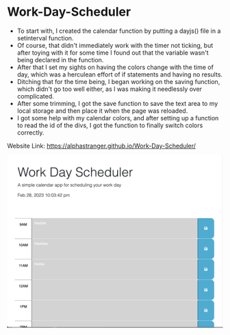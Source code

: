 # Work-Day-Scheduler
- To start with, I created the calendar function by putting a dayjs() file in
a setinterval function.
- Of course, that didn't immediately work with the timer not ticking, but after toying with it for some time I found out that the variable wasn't being declared in the function.
- After that I set my sights on having the colors change with the time of day, which was a herculean effort of if statements and having no results.
- Ditching that for the time being, I began working on the saving function, which didn't go too well either, as I was making it needlessly over complicated.
- After some trimming, I got the save function to save the text area to my local storage and then place it when the page was reloaded.
- I got some help with my calendar colors, and after setting up a function to read the id of the divs, I got the function to finally switch colors correctly.

Website Link: https://alphastranger.github.io/Work-Day-Scheduler/

![alt text](./images/Screenshot.png)